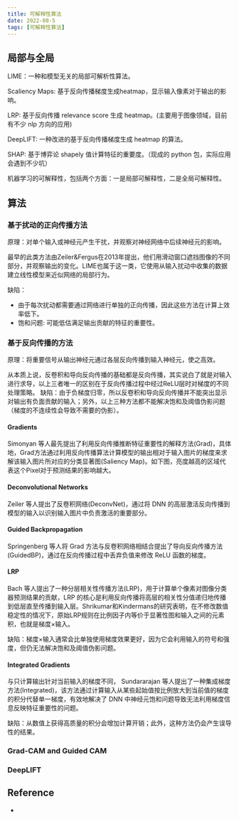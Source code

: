 ```yaml
---
title: 可解释性算法
date: 2022-08-5
tags: [可解释性算法]
---
```


## 局部与全局



LIME：一种和模型无关的局部可解析性算法。

Scaliency Maps: 基于反向传播梯度生成heatmap，显示输入像素对于输出的影响。

LRP: 基于反向传播 relevance score 生成 heatmap。(主要用于图像领域，目前有不少 nlp 方向的应用)

DeepLIFT: 一种改进的基于反向传播梯度生成 heatmap 的算法。

SHAP: 基于博弈论 shapely 值计算特征的重要度。（现成的 python 包，实际应用会遇到不少坑）

机器学习的可解释性，包括两个方面：一是局部可解释性，二是全局可解释性。

## 算法

### 基于扰动的正向传播方法

原理：对单个输入或神经元产生干扰，并观察对神经网络中后续神经元的影响。

最早的此类方法由Zeiler&Fergus在2013年提出，他们用滑动窗口遮挡图像的不同部分，并观察输出的变化。LIME也属于这一类，它使用从输入扰动中收集的数据建立线性模型来近似网络的局部行为。

缺陷：
- 由于每次扰动都需要通过网络进行单独的正向传播，因此这些方法在计算上效率低下。
- 饱和问题: 可能低估满足输出贡献的特征的重要性。

### 基于反向传播的方法

原理：将重要信号从输出神经元通过各层反向传播到输入神经元，使之高效。

从本质上说，反卷积和导向反向传播的基础都是反向传播，其实说白了就是对输入进行求导，以上三者唯一的区别在于反向传播过程中经过ReLU层时对梯度的不同处理策略。
缺陷：由于负梯度归零，所以反卷积和导向反向传播并不能突出显示对输出有负面贡献的输入；另外，以上三种方法都不能解决饱和及阈值伪影问题（梯度的不连续性会导致不需要的伪影）。

#### Gradients

Simonyan 等人最先提出了利用反向传播推断特征重要性的解释方法(Grad)，具体地，Grad方法通过利用反向传播算法计算模型的输出相对于输入图片的梯度来求解该输入图片所对应的分类显著图(Saliency Map)。如下图，亮度越高的区域代表这个Pixel对于预测结果的影响越大。

#### Deconvolutional Networks

Zeiler 等人提出了反卷积网络(DeconvNet)，通过将 DNN 的高层激活反向传播到模型的输入以识别输入图片中负责激活的重要部分。

#### Guided Backpropagation

Springenberg 等人将 Grad 方法与反卷积网络相结合提出了导向反向传播方法(GuidedBP)，通过在反向传播过程中丢弃负值来修改 ReLU 函数的梯度。

#### LRP

Bach 等人提出了一种分层相关性传播方法(LRP)，用于计算单个像素对图像分类器预测结果的贡献，LRP 的核心是利用反向传播将高层的相关性分值递归地传播到低层直至传播到输入层。Shrikumar和Kindermans的研究表明，在不修改数值稳定性的情况下，原始LRP规则在比例因子内等价于显著性图和输入之间的元素积，也就是梯度×输入。

缺陷：梯度×输入通常会比单独使用梯度效果更好，因为它会利用输入的符号和强度，但仍无法解决饱和及阈值伪影问题。

#### Integrated Gradients

与只计算输出针对当前输入的梯度不同， Sundararajan 等人提出了一种集成梯度方法(Integrated)，该方法通过计算输入从某些起始值按比例放大到当前值的梯度的积分代替单一梯度，有效地解决了 DNN 中神经元饱和问题导致无法利用梯度信息反映特征重要性的问题。 

缺陷：从数值上获得高质量的积分会增加计算开销；此外，这种方法仍会产生误导性的结果。

### Grad-CAM and Guided CAM

### DeepLIFT

## Reference

- []()
